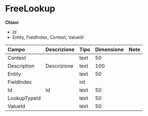 # FreeLookup

  
 **Chiavi**

* _Id_
* Entity, FieldIndex, Context, ValueId

| Campo | Descrizione | Tipo | Dimensione | Note |
| :--- | :--- | :--- | :--- | :--- |
| Context |  | text | 50 |  |
| Description | Descrizione | text | 100 |  |
| Entity |  | text | 50 |  |
| FieldIndex |  | int |  |  |
| Id | Id | text | 50 |  |
| LookupTypeId |  | text | 50 |  |
| ValueId |  | text | 50 |  |

